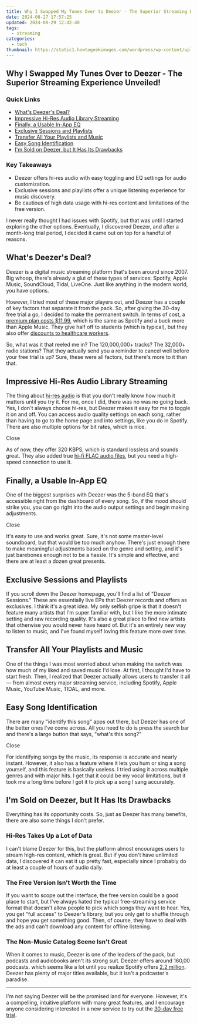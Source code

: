 ```yaml
---
title: Why I Swapped My Tunes Over to Deezer - The Superior Streaming Experience Unveiled!
date: 2024-08-27 17:57:25
updated: 2024-08-29 12:42:40
tags:
  - streaming
categories:
  - tech
thumbnail: https://static1.howtogeekimages.com/wordpress/wp-content/uploads/2024/07/two-phones-above-a-grass-field-one-with-spotify-logo-and-the-other-with-deezer-logo.jpg
---
```


## Why I Swapped My Tunes Over to Deezer - The Superior Streaming Experience Unveiled!

### Quick Links

* [What's Deezer's Deal?](https://extra-support.techidaily.com/pinnacle-visuals-for-the-modern-broadcaster-for-2024/)
* [Impressive Hi-Res Audio Library Streaming](https://facebook-video-recording.techidaily.com/new-elevate-video-quality-mastering-fb-1080p-streams/)
* [Finally, a Usable In-App EQ](https://screen-sharing-recording.techidaily.com/updated-in-2024-exploring-whether-itop-fits-your-tech-needs/)
* [Exclusive Sessions and Playlists](https://bypass-frp.techidaily.com/hassle-free-ways-to-remove-frp-lock-from-honor-magic-6-pro-phones-withwithout-a-pc-by-drfone-android/)
* [Transfer All Your Playlists and Music](https://tiktok-videos.techidaily.com/updated-in-2024-peaceful-beats-best-20-tranquil-country-songs-and-dancing-on-tiktok/)
* [Easy Song Identification](https://facebook-video-share.techidaily.com/youtubes-income-leap-at-500-subs-count-for-2024/)
* [I'm Sold on Deezer, but It Has Its Drawbacks](https://snapchat-videos.techidaily.com/new-perfect-the-art-of-teamsnap-photos-for-business-success-for-2024/)

### Key Takeaways

* Deezer offers hi-res audio with easy toggling and EQ settings for audio customization.
* Exclusive sessions and playlists offer a unique listening experience for music discovery.
* Be cautious of high data usage with hi-res content and limitations of the free version.

 I never really thought I had issues with Spotify, but that was until I started exploring the other options. Eventually, I discovered Deezer, and after a month-long trial period, I decided it came out on top for a handful of reasons.

##  What's Deezer's Deal?

 Deezer is a digital music streaming platform that's been around since 2007\. Big whoop, there's already a glut of these types of services: Spotify, Apple Music, SoundCloud, Tidal, LiveOne. Just like anything in the modern world, you have options.

 However, I tried most of these major players out, and Deezer has a couple of key factors that separate it from the pack. So, after giving the 30-day free trial a go, I decided to make the permanent switch. In terms of cost, a [premium plan costs $11.99](https://www.deezer.com/us/), which is the same as Spotify and a buck more than Apple Music. They give half off to students (which is typical), but they also offer [discounts to healthcare workers](https://www.whitecoatinvestor.com/discounts-and-freebies-for-health-care-workers/).

 So, what was it that reeled me in? The 120,000,000+ tracks? The 32,000+ radio stations? That they actually send you a reminder to cancel well before your free trial is up? Sure, these were all factors, but there's more to it than that.

##  Impressive Hi-Res Audio Library Streaming

 The thing about [hi-res audio](https://extra-approaches.techidaily.com/on-demand-acting-rights-form-for-2024/) is that you don't really know how much it matters until you try it. For me, once I did, there was no was no going back. Yes, I don't always choose hi-res, but Deezer makes it easy for me to toggle it on and off. You can access audio quality settings on each song, rather than having to go to the home page and into settings, like you do in Spotify. There are also multiple options for bit rates, which is nice.

Close 

 As of now, they offer 320 KBPS, which is standard lossless and sounds great. They also added true [hi-fi FLAC audio files](https://extra-guidance.techidaily.com/2024-approved-leading-8-cameras-that-make-live-streaming-shine/), but you need a high-speed connection to use it.

##  Finally, a Usable In-App EQ

 One of the biggest surprises with Deezer was the 5-band EQ that's accessible right from the dashboard of every song. So, if the mood should strike you, you can go right into the audio output settings and begin making adjustments.

Close 

 It's easy to use and works great. Sure, it's not some master-level soundboard, but that would be too much anyhow. There's just enough there to make meaningful adjustments based on the genre and setting, and it's just barebones enough not to be a hassle. It's simple and effective, and there are at least a dozen great presents.

##  Exclusive Sessions and Playlists

 If you scroll down the Deezer homepage, you'll find a list of "Deezer Sessions." These are essentially live EPs that Deezer records and offers as exclusives. I think it's a great idea. My only selfish gripe is that it doesn't feature many artists that I'm super familiar with, but I like the more intimate setting and raw recording quality. It's also a great place to find new artists that otherwise you would never have heard of. But it's an entirely new way to listen to music, and I've found myself loving this feature more over time.

##  Transfer All Your Playlists and Music

 One of the things I was most worried about when making the switch was how much of my liked and saved music I'd lose. At first, I thought I'd have to start fresh. Then, I realized that Deezer actually allows users to transfer it all— from almost every major streaming service, including Spotify, Apple Music, YouTube Music, TIDAL, and more.

##  Easy Song Identification

 There are many "identify this song" apps out there, but Deezer has one of the better ones I've come across. All you need to do is press the search bar and there's a large button that says, "what's this song?"

Close 

 For identifying songs by the music, its response is accurate and nearly instant. However, it also has a feature where it lets you hum or sing a song yourself, and this feature is basically useless. I tried using it across multiple genres and with major hits. I get that it could be my vocal limitations, but it took me a long time before I got it to pick up a song I sang accurately.

##  I'm Sold on Deezer, but It Has Its Drawbacks

 Everything has its opportunity costs. So, just as Deezer has many benefits, there are also some things I don't prefer.

###  Hi-Res Takes Up a Lot of Data

 I can't blame Deezer for this, but the platform almost encourages users to stream high-res content, which is great. But if you don't have unlimited data, I discovered it can eat it up pretty fast, especially since I probably do at least a couple of hours of audio daily.

###  The Free Version Isn't Worth the Time

 If you want to scope out the interface, the free version could be a good place to start, but I've always hated the typical free-streaming service format that doesn't allow people to pick which songs they want to hear. Yes, you get "full access" to Deezer's library, but you only get to shuffle through and hope you get something good. Then, of course, they have to deal with the ads and can't download any content for offline listening.

###  The Non-Music Catalog Scene Isn't Great

 When it comes to music, Deezer is one of the leaders of the pack, but podcasts and audiobooks aren't its strong suit. Deezer offers around 160,00 podcasts. which seems like a lot until you realize Spotify offers [2.2 million](https://www.nerdwallet.com/article/finance/how-much-does-spotify-cost#:~:text=The%20platform%20offers%20100%20million%20tracks%2C,5%20million%20podcasts%20and%20350%2C000%20audiobooks.). Deezer has plenty of major titles available, but it isn't a podcaster's paradise.

---

 I'm not saying Deezer will be the promised land for everyone. However, it's a compelling, intuitive platform with many great features, and I encourage anyone considering interested in a new service to try out the [30-day free trial](https://www.deezer.com/en/offers/premium).

<ins class="adsbygoogle"
     style="display:block"
     data-ad-format="autorelaxed"
     data-ad-client="ca-pub-7571918770474297"
     data-ad-slot="1223367746"></ins>



<ins class="adsbygoogle"
     style="display:block"
     data-ad-client="ca-pub-7571918770474297"
     data-ad-slot="8358498916"
     data-ad-format="auto"
     data-full-width-responsive="true"></ins>

